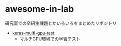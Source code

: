 # awesome-in-lab
研究室での卒研生課題とかいろいろをまとめたリポジトリ

- [keras-multi-gpu-test](https://github.com/andooown/awesome-in-lab/blob/master/keras-multi-gpu-test/README.md)
    - マルチGPU環境での学習テスト
